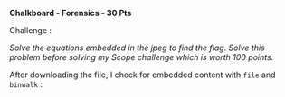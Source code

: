 **Chalkboard - Forensics - 30 Pts**

Challenge :

*Solve the equations embedded in the jpeg to find the flag. Solve this problem before solving my Scope challenge which is worth 100 points.*


After downloading the file, I check for embedded content with `file` and `binwalk` :

